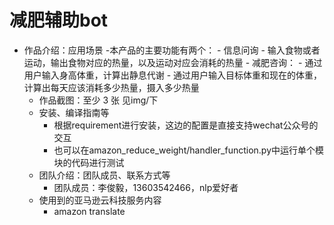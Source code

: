 # 减肥辅助bot

- 作品介绍：应用场景
	-本产品的主要功能有两个：
		- 信息问询
			- 输入食物或者运动，输出食物对应的热量，以及运动对应会消耗的热量
		- 减肥咨询：
			- 通过用户输入身高体重，计算出静息代谢
			- 通过用户输入目标体重和现在的体重，计算出每天应该消耗多少热量，摄入多少热量
	- 作品截图：至少 3 张
		见img/下
	- 安装、编译指南等
		- 根据requirement进行安装，这边的配置是直接支持wechat公众号的交互
		- 也可以在amazon_reduce_weight/handler_function.py中运行单个模块的代码进行测试
	- 团队介绍：团队成员、联系方式等
		- 团队成员：李俊毅，13603542466，nlp爱好者
	- 使用到的亚马逊云科技服务内容
		- amazon translate
